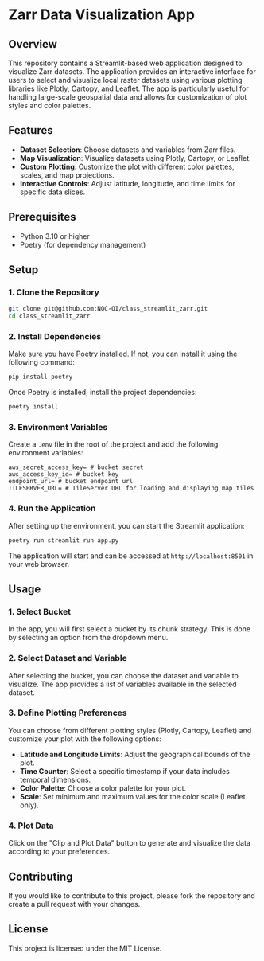# Zarr Data Visualization App

## Overview

This repository contains a Streamlit-based web application designed to visualize Zarr datasets. The application provides an interactive interface for users to select and visualize local raster datasets using various plotting libraries like Plotly, Cartopy, and Leaflet. The app is particularly useful for handling large-scale geospatial data and allows for customization of plot styles and color palettes.

## Features

- **Dataset Selection**: Choose datasets and variables from Zarr files.
- **Map Visualization**: Visualize datasets using Plotly, Cartopy, or Leaflet.
- **Custom Plotting**: Customize the plot with different color palettes, scales, and map projections.
- **Interactive Controls**: Adjust latitude, longitude, and time limits for specific data slices.

## Prerequisites

- Python 3.10 or higher
- Poetry (for dependency management)

## Setup

### 1. Clone the Repository

```bash
git clone git@github.com:NOC-OI/class_streamlit_zarr.git
cd class_streamlit_zarr
```

### 2. Install Dependencies

Make sure you have Poetry installed. If not, you can install it using the following command:

```bash
pip install poetry
```

Once Poetry is installed, install the project dependencies:

```bash
poetry install
```

### 3. Environment Variables

Create a `.env` file in the root of the project and add the following environment variables:

```
aws_secret_access_key= # bucket secret
aws_access_key_id= # bucket key
endpoint_url= # bucket endpoint url
TILESERVER_URL= # TileServer URL for loading and displaying map tiles
```

### 4. Run the Application

After setting up the environment, you can start the Streamlit application:

```bash
poetry run streamlit run app.py
```
The application will start and can be accessed at `http://localhost:8501` in your web browser.

## Usage

### 1. Select Bucket

In the app, you will first select a bucket by its chunk strategy. This is done by selecting an option from the dropdown menu.

### 2. Select Dataset and Variable

After selecting the bucket, you can choose the dataset and variable to visualize. The app provides a list of variables available in the selected dataset.

### 3. Define Plotting Preferences

You can choose from different plotting styles (Plotly, Cartopy, Leaflet) and customize your plot with the following options:

- **Latitude and Longitude Limits**: Adjust the geographical bounds of the plot.
- **Time Counter**: Select a specific timestamp if your data includes temporal dimensions.
- **Color Palette**: Choose a color palette for your plot.
- **Scale**: Set minimum and maximum values for the color scale (Leaflet only).

### 4. Plot Data

Click on the "Clip and Plot Data" button to generate and visualize the data according to your preferences.

## Contributing

If you would like to contribute to this project, please fork the repository and create a pull request with your changes. 

## License

This project is licensed under the MIT License.
